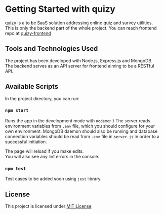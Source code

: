 # Getting Started with quizy

quizy is a to be SaaS solution addressing online quiz and survey utilities. This is only the backend part of the whole project. You can reach frontend repo at [quizy-frontend](https://github.com/emredalkiran/quizy-frontend)

## Tools and Technologies Used

The project has been developed with Node.js, Express.js and MongoDB. The backend serves as an API server for frontend aiming to be a RESTful API.

## Available Scripts

In the project directory, you can run:

### `npm start`

Runs the app in the development mode with `nodemon`.\ The server reads environment variables from `.env` file, which you should configure for your own environment. MongoDB daemon should also be running and database connection variables should be read from `.env` file in `server.js` in order to a successful initiation.

The page will reload if you make edits.\
You will also see any lint errors in the console.

### `npm test`

Test cases to be added soon using `jest` library.

## License

This project is licensed under [MIT License](https://opensource.org/licenses/MIT)
